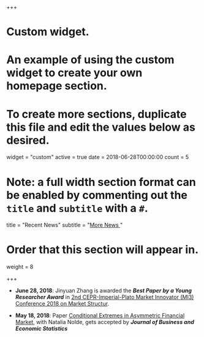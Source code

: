 +++
# Custom widget.
# An example of using the custom widget to create your own homepage section.
# To create more sections, duplicate this file and edit the values below as desired.
widget = "custom"
active = true
date = 2018-06-28T00:00:00
count = 5

# Note: a full width section format can be enabled by commenting out the `title` and `subtitle` with a `#`.
title = "Recent News"
 subtitle = "[More News <i class='fa fa-angle-double-right'></i>](/archive/pastnews)"

# Order that this section will appear in.
weight = 8

+++

-   **June 28, 2018**:
    Jinyuan Zhang is awarded the **_Best Paper by a Young Researcher Award_**  in [2nd CEPR-Imperial-Plato Market Innovator (MI3) Conference 2018 on Market Structur](https://www.imperial.ac.uk/business-school/events/fintech-centre/cepr-imperial-plato-conference/).

-   **May 18, 2018**:
    Paper [Conditional Extremes in Asymmetric Financial Market](://www.tandfonline.com/doi/full/10.1080/07350015.2018.1476248?scroll=top&needAccess=true), with Natalia Nolde, gets accepted by **_Journal of Business and Economic Statistics_**
